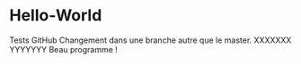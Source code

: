 # Hello-World
Tests GitHub
Changement dans une branche autre que le master.
XXXXXXX
YYYYYYY
Beau programme !
